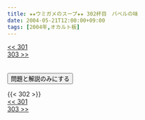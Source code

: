 ```yaml
---
title: ★★ウミガメのスープ★★ 302杯目　バベルの味
date: 2004-05-21T12:00:00+09:00
tags: [2004年,オカルト板]
---
```

<div class="th_left"><a href="../301"><< 301</a></div>
<div class="th_right"><a href="../303">303 >></a></div>
<br><br>
<script src="../../js/cupsoup.js"></script>
<form>
<input type="button" value="問題と解説のみにする" onClick="toggleCupsoup()">
</form>
{{< 302 >}}
<div class="th_left"><a href="../301"><< 301</a></div>
<div class="th_right"><a href="../303">303 >></a></div>